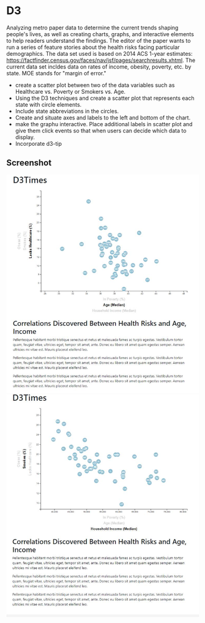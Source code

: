 # D3

Analyzing metro paper data to determine the current trends shaping people's lives, as well as creating charts, graphs, and interactive elements to help readers understand the findings.
The editor of the paper wants to run a series of feature stories about the health risks facing particular demographics. The data set used is based on 2014 ACS 1-year estimates: https://factfinder.census.gov/faces/nav/jsf/pages/searchresults.xhtml. The current data set incldes data on rates of income, obesity, poverty, etc. by state. MOE stands for "margin of error."

* create a scatter plot between two of the data variables such as Healthcare vs. Poverty or Smokers vs. Age.
* Using the D3 techniques and create a scatter plot that represents each state with circle elements. 
* Include state abbreviations in the circles.
* Create and situate axes and labels to the left and bottom of the chart.
* make the graphu interactive. Place additional labels in scatter plot and give them click events so that when users can decide which data to display. 
* Incorporate d3-tip

## Screenshot

![Image description](https://github.com/melakue/D3/blob/master/D3%20screenshot%201.JPG)
![Image description](https://github.com/melakue/D3/blob/master/D3%20screenshot%202.JPG)




